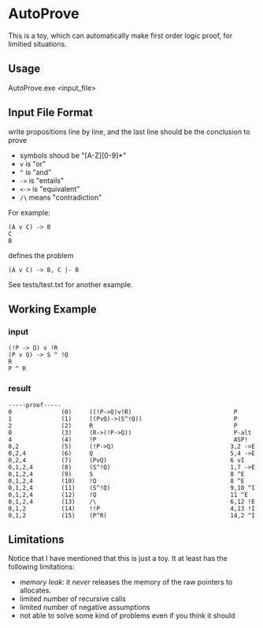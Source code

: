# AutoProve
This is a toy, which can automatically make first order logic proof, for limitied situations.

## Usage
AutoProve.exe <input_file>

## Input File Format
write propositions line by line, and the last line should be the conclusion to prove
- symbols shoud be "[A-Z][0-9]*"
- `v` is "or"
- `^` is "and" 
- `->` is "entails"
- `<->` is "equivalent"
- `/\` means "contradiction"

For example:
```
(A v C) -> B
C
B
```
defines the problem
```
(A v C) -> B, C |- B
```
See tests/test.txt for another example.

## Working Example
### input
```
(!P -> Q) v !R
(P v Q) -> S ^ !Q
R
P ^ R
```
### result
```
-----proof-----
0              (0)     ((!P->Q)v!R)                             P
1              (1)     ((PvQ)->(S^!Q))                          P
2              (2)     R                                        P
0              (3)     (R->(!P->Q))                             P-alt
4              (4)     !P                                       ASP!
0,2            (5)     (!P->Q)                                 3,2 ->E
0,2,4          (6)     Q                                       5,4 ->E
0,2,4          (7)     (PvQ)                                   6 vI
0,1,2,4        (8)     (S^!Q)                                  1,7 ->E
0,1,2,4        (9)     S                                       8 ^E
0,1,2,4        (10)    !Q                                      8 ^E
0,1,2,4        (11)    (S^!Q)                                  9,10 ^I
0,1,2,4        (12)    !Q                                      11 ^E
0,1,2,4        (13)    /\                                      6,12 !E
0,1,2          (14)    !!P                                     4,13 !I
0,1,2          (15)    (P^R)                                   14,2 ^I
```

## Limitations
Notice that I have mentioned that this is just a toy. It at least has the following limitations:
- *memory leak*: it *never* releases the memory of the raw pointers to allocates.
- limited number of recursive calls
- limited number of negative assumptions
- not able to solve some kind of problems even if you think it should

